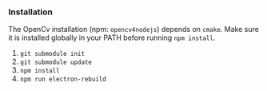 

### Installation


The OpenCv installation (npm: `opencv4nodejs`) depends on `cmake`. Make sure it is installed globally in your PATH before running `npm install`.

1. `git submodule init`
2. `git submodule update`
3. `npm install`
4. `npm run electron-rebuild`
